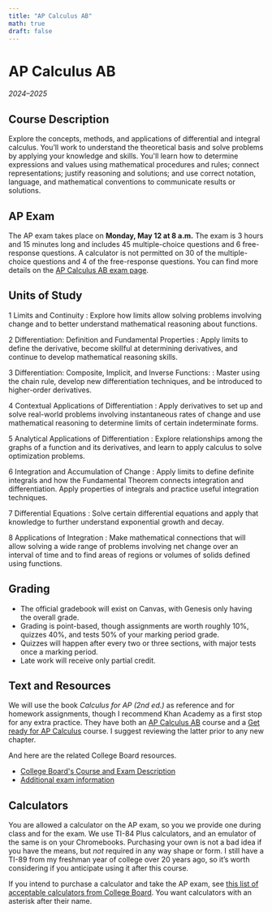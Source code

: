 ```yaml
---
title: "AP Calculus AB"
math: true
draft: false
---
```


# AP Calculus AB
_2024–2025_

## Course Description
Explore the concepts, methods, and applications of differential and integral calculus. You’ll work to understand the theoretical basis and solve problems by applying your knowledge and skills. You'll learn how to determine expressions and values using mathematical procedures and rules; connect representations; justify reasoning and solutions; and use correct notation, language, and mathematical conventions to communicate results or solutions.

 ## AP Exam
The AP exam takes place on **Monday, May 12 at 8 a.m.** The exam is 3 hours and 15 minutes long and includes 45 multiple-choice questions and 6 free-response questions. A calculator is not permitted on 30 of the multiple-choice questions and 4 of the free-response questions. You can find more details on the [AP Calculus AB exam page](https://apstudents.collegeboard.org/courses/ap-calculus-ab/assessment).

## Units of Study
1 Limits and Continuity
: Explore how limits allow solving problems involving change and to better understand mathematical reasoning about functions.

2 Differentiation: Definition and Fundamental Properties
: Apply limits to define the derivative, become skillful at determining derivatives, and continue to develop mathematical reasoning skills.

3 Differentiation: Composite, Implicit, and Inverse Functions:
: Master using the chain rule, develop new differentiation techniques, and be introduced to higher-order derivatives.

4 Contextual Applications of Differentiation
: Apply derivatives to set up and solve real-world problems involving instantaneous rates of change and use mathematical reasoning to determine limits of certain indeterminate forms.

5 Analytical Applications of Differentiation
: Explore relationships among the graphs of a function and its derivatives, and learn to apply calculus to solve optimization problems.

6 Integration and Accumulation of Change
: Apply limits to define definite integrals and how the Fundamental Theorem connects integration and differentiation. Apply properties of integrals and practice useful integration techniques.

7 Differential Equations
: Solve certain differential equations and apply that knowledge to further understand exponential growth and decay.

8 Applications of Integration
: Make mathematical connections that will allow solving a wide range of problems involving net change over an interval of time and to find areas of regions or volumes of solids defined using functions.

## Grading

- The official gradebook will exist on Canvas, with Genesis only having the overall grade.
- Grading is point-based, though assignments are worth roughly 10%, quizzes 40%, and tests 50% of your marking period grade. 
- Quizzes will happen after every two or three sections, with major tests once a marking period.
- Late work will receive only partial credit.

## Text and Resources
We will use the book _Calculus for AP (2nd ed.)_ as reference and for homework assignments, though I recommend Khan Academy as a first stop for any extra practice. They have both an [AP Calculus AB](https://www.khanacademy.org/math/ap-calculus-ab) course and a [Get ready for AP Calculus](https://www.khanacademy.org/math/get-ready-for-ap-calc) course. I suggest reviewing the latter prior to any new chapter.

And here are the related College Board resources.
- [College Board's Course and Exam Description](https://apcentral.collegeboard.org/media/pdf/ap-calculus-ab-and-bc-course-and-exam-description.pdf)
- [Additional exam information](https://apstudents.collegeboard.org/courses/ap-calculus-ab/assessment)

## Calculators
You are allowed a calculator on the AP exam, so you we provide one during class and for the exam. We use TI-84 Plus calculators, and an emulator of the same is on your Chromebooks. Purchasing your own is not a bad idea if you have the means, but *not* required in any way shape or form. I still have a TI-89 from my freshman year of college over 20 years ago, so it’s worth considering if you anticipate using it after this course.

If you intend to purchase a calculator and take the AP exam, see [this list of acceptable calculators from College Board](https://apstudents.collegeboard.org/exam-policies-guidelines/calculator-policies#list). You want calculators with an asterisk after their name.


